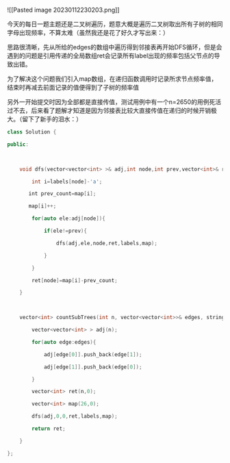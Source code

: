 

![[Pasted image 20230112230203.png]]

今天的每日一题主题还是二叉树遍历，题意大概是遍历二叉树取出所有子树的相同字母出现频率，不算太难（虽然我还是花了好久才写出来：）

思路很清晰，先从所给的edges的数组中遍历得到邻接表再开始DFS循环，但是会遇到的问题是引用传递的全局数组ret会记录所有label出现的频率包括父节点的导致出错。

为了解决这个问题我们引入map数组，在递归函数调用时记录所求节点频率值，结束时再减去前面记录的值便得到了子树的频率值

另外一开始提交时因为全部都是直接传值，测试用例中有一个n=2650的用例死活过不去，后来看了题解才知道是因为邻接表比较大直接传值在递归的时候开销极大。（留下了新手的泪水：）

```c++
class Solution {

public:

  

    void dfs(vector<vector<int> >& adj,int node,int prev,vector<int>& ret,string& labels,vector<int>& map){

        int i=labels[node]-'a';

       int prev_count=map[i];

       map[i]++;

        for(auto ele:adj[node]){

            if(ele!=prev){

                dfs(adj,ele,node,ret,labels,map);

            }

        }

        ret[node]=map[i]-prev_count;

    }

  

    vector<int> countSubTrees(int n, vector<vector<int>>& edges, string labels) {

        vector<vector<int> > adj(n);

        for(auto edge:edges){

            adj[edge[0]].push_back(edge[1]);

            adj[edge[1]].push_back(edge[0]);

        }

        vector<int> ret(n,0);

        vector<int> map(26,0);

        dfs(adj,0,0,ret,labels,map);

        return ret;

    }

};
```

